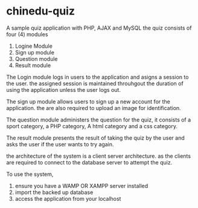 # chinedu-quiz
A sample quiz application with PHP, AJAX and MySQL
the quiz consists of four (4) modules
1. Logine Module
2. Sign up module
3. Question module
4. Result module

The Login module logs in users to the application and asigns a session to the user. the assigned session is maintained throuhgout the duration of using the application unless the user logs out.

The sign up module allows users to sign up a new account for the application. the are also required to upload an image for identification.

The question module administers the question for the quiz, it consists of a sport category, a PHP category, A html category and a css category.

The result module presents the result of taking the quiz by the user and asks the user if the user wants to try again.

the architecture of the system is a client server architecture. as the clients are required to connect to the database server to attempt the quiz.

To use the system,
1. ensure you have a WAMP OR XAMPP server installed
2. import the backed up database
3. access the application from your localhost
